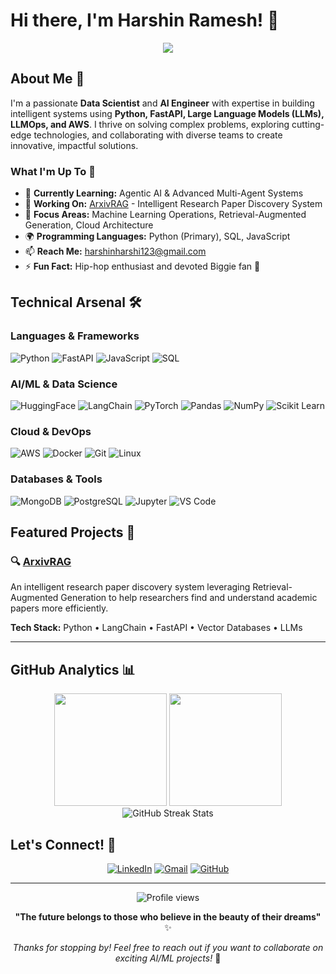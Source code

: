 # Hi there, I'm Harshin Ramesh! 👋

<div align="center">
  <img src="https://readme-typing-svg.herokuapp.com/?lines=Data+Scientist+%26+AI+Engineer;Python+%7C+FastAPI+%7C+LLMs;Building+Intelligent+Solutions;Always+Learning+New+Technologies&font=Fira%20Code&center=true&width=440&height=45&color=f75c7e&vCenter=true&size=22">
</div>

## About Me 🚀

I'm a passionate **Data Scientist** and **AI Engineer** with expertise in building intelligent systems using **Python, FastAPI, Large Language Models (LLMs), LLMOps, and AWS**. I thrive on solving complex problems, exploring cutting-edge technologies, and collaborating with diverse teams to create innovative, impactful solutions.

### What I'm Up To 🎯
- 🌱 **Currently Learning:** Agentic AI & Advanced Multi-Agent Systems
- 🔭 **Working On:** [ArxivRAG](https://github.com/harshinharshi/ArxivRAG) - Intelligent Research Paper Discovery System
- 🎯 **Focus Areas:** Machine Learning Operations, Retrieval-Augmented Generation, Cloud Architecture
- 🌍 **Programming Languages:** Python (Primary), SQL, JavaScript
- 📫 **Reach Me:** harshinharshi123@gmail.com
- ⚡ **Fun Fact:** Hip-hop enthusiast and devoted Biggie fan 🎤

## Technical Arsenal 🛠️

### Languages & Frameworks
![Python](https://img.shields.io/badge/Python-3776AB?style=for-the-badge&logo=python&logoColor=white)
![FastAPI](https://img.shields.io/badge/FastAPI-005571?style=for-the-badge&logo=fastapi)
![JavaScript](https://img.shields.io/badge/JavaScript-F7DF1E?style=for-the-badge&logo=javascript&logoColor=black)
![SQL](https://img.shields.io/badge/SQL-336791?style=for-the-badge&logo=postgresql&logoColor=white)

### AI/ML & Data Science
![HuggingFace](https://img.shields.io/badge/🤗_Hugging_Face-FDEE21?style=for-the-badge&logoColor=black)
![LangChain](https://img.shields.io/badge/🦜_LangChain-1C3C3C?style=for-the-badge&logoColor=white)
![PyTorch](https://img.shields.io/badge/PyTorch-EE4C2C?style=for-the-badge&logo=pytorch&logoColor=white)
![Pandas](https://img.shields.io/badge/Pandas-150458?style=for-the-badge&logo=pandas&logoColor=white)
![NumPy](https://img.shields.io/badge/NumPy-013243?style=for-the-badge&logo=numpy&logoColor=white)
![Scikit Learn](https://img.shields.io/badge/scikit_learn-F7931E?style=for-the-badge&logo=scikit-learn&logoColor=white)

### Cloud & DevOps
![AWS](https://img.shields.io/badge/Amazon_AWS-232F3E?style=for-the-badge&logo=amazon-aws&logoColor=white)
![Docker](https://img.shields.io/badge/Docker-2496ED?style=for-the-badge&logo=docker&logoColor=white)
![Git](https://img.shields.io/badge/Git-F05032?style=for-the-badge&logo=git&logoColor=white)
![Linux](https://img.shields.io/badge/Linux-FCC624?style=for-the-badge&logo=linux&logoColor=black)

### Databases & Tools
![MongoDB](https://img.shields.io/badge/MongoDB-47A248?style=for-the-badge&logo=mongodb&logoColor=white)
![PostgreSQL](https://img.shields.io/badge/PostgreSQL-336791?style=for-the-badge&logo=postgresql&logoColor=white)
![Jupyter](https://img.shields.io/badge/Jupyter-F37626?style=for-the-badge&logo=jupyter&logoColor=white)
![VS Code](https://img.shields.io/badge/VS_Code-007ACC?style=for-the-badge&logo=visual-studio-code&logoColor=white)

## Featured Projects 🌟

### 🔍 [ArxivRAG](https://github.com/harshinharshi/ArxivRAG)
An intelligent research paper discovery system leveraging Retrieval-Augmented Generation to help researchers find and understand academic papers more efficiently.

**Tech Stack:** Python • LangChain • FastAPI • Vector Databases • LLMs

---

## GitHub Analytics 📊

<div align="center">
  <img height="180em" src="https://github-readme-stats.vercel.app/api?username=harshinharshi&show_icons=true&theme=radical&include_all_commits=true&count_private=true"/>
  <img height="180em" src="https://github-readme-stats.vercel.app/api/top-langs/?username=harshinharshi&layout=compact&langs_count=8&theme=radical"/>
</div>

<div align="center">
  <img src="https://github-readme-streak-stats.herokuapp.com/?user=harshinharshi&theme=radical" alt="GitHub Streak Stats" />
</div>

## Let's Connect! 🤝

<div align="center">

[![LinkedIn](https://img.shields.io/badge/LinkedIn-0077B5?style=for-the-badge&logo=linkedin&logoColor=white)](https://www.linkedin.com/in/harshin-ramesh)
[![Gmail](https://img.shields.io/badge/Gmail-EA4335?style=for-the-badge&logo=gmail&logoColor=white)](mailto:harshinharshi123@gmail.com)
[![GitHub](https://img.shields.io/badge/GitHub-181717?style=for-the-badge&logo=github&logoColor=white)](https://github.com/harshinharshi)

</div>

---

<div align="center">
  <img src="https://komarev.com/ghpvc/?username=harshinharshi&color=blueviolet&style=flat-square&label=Profile+Views" alt="Profile views" />
</div>

<div align="center">
  
**"The future belongs to those who believe in the beauty of their dreams"** ✨
  
*Thanks for stopping by! Feel free to reach out if you want to collaborate on exciting AI/ML projects!* 🚀

</div>
